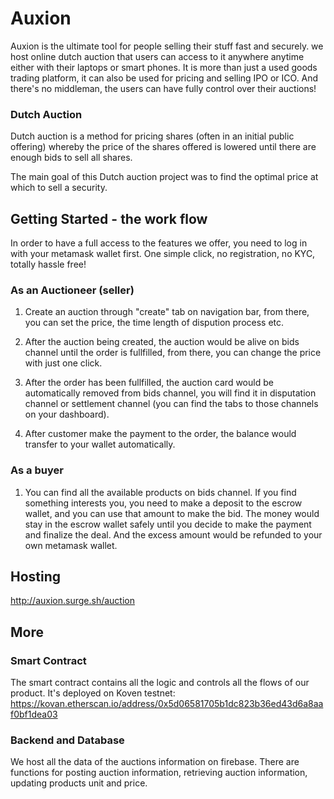 # Auxion 

Auxion is the ultimate tool for people selling their stuff fast and securely. we host online dutch auction that users can access to it anywhere anytime either with their laptops or smart phones. It is more than just a used goods trading platform, it can also be used for pricing and selling IPO or ICO. And there's no middleman, the users can have fully control over their auctions! 

### Dutch Auction

Dutch auction is a method for pricing shares (often in an initial public offering) whereby the price of the shares offered is lowered until there are enough bids to sell all shares. 
    
The main goal of this Dutch auction project was to find the optimal price at which to sell a security. 


## Getting Started - the work flow 

In order to have a full access to the features we offer, you need to log in with your metamask wallet first. One simple click, no registration, no KYC, totally hassle free! 

### As an Auctioneer (seller)

1. Create an auction through "create" tab on navigation bar, from there, you can set the price, the time length of dispution process etc.

2. After the auction being created, the auction would be alive on bids channel until the order is fullfilled, from there, you can change the price with just one click. 

3. After the order has been fullfilled, the auction card would be automatically removed from bids channel, you will find it in disputation channel or settlement channel (you can find the tabs to those channels on your dashboard). 

4. After customer make the payment to the order, the balance would transfer to your wallet automatically.

### As a buyer 

1. You can find all the available products on bids channel. If you find something interests you, you need to make a deposit to the escrow wallet, and you can use that amount to make the bid. The money would stay in the escrow wallet safely until you decide to make the payment and finalize the deal. And the excess amount would be refunded to your own metamask wallet. 

## Hosting

http://auxion.surge.sh/auction

## More

### Smart Contract
The smart contract contains all the logic and controls all the flows of our product. 
It's deployed on Koven testnet: https://kovan.etherscan.io/address/0x5d06581705b1dc823b36ed43d6a8aaf0bf1dea03 

### Backend and Database
We host all the data of the auctions information on firebase.
There are functions for posting auction information, retrieving auction information, updating products unit and price. 
